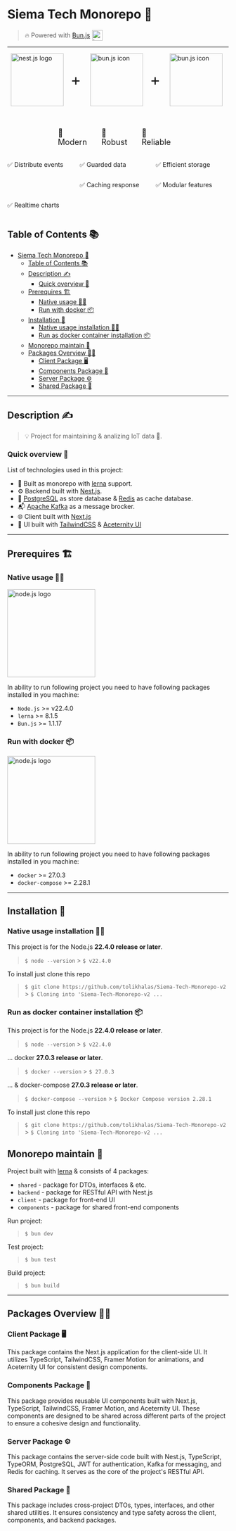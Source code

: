 # Siema Tech Monorepo :tada:

> <div style="display: flex; align-items: center;">
> <span>🔥 Powered with <a href="https://bun.sh/">Bun.js</a></span>
> <img style="margin-left: 5px;" width="24px" src="https://user-images.githubusercontent.com/709451/182802334-d9c42afe-f35d-4a7b-86ea-9985f73f20c3.png" alt="bun.js icon">
> </div>

---

<div style="display:grid; gap: 32px;">
<div style="width: 100%; margin: 0 8px; display: flex; justify-items: center; align-items: center; gap: 16px">
<img height="120px" src="https://upload.wikimedia.org/wikipedia/commons/thumb/a/a8/NestJS.svg/256px-NestJS.svg.png" alt="nest.js logo">
<p style="font-size: 36px">+</p>
<img style="margin-left: 5px;" height="120px" src="https://www.svgrepo.com/show/354113/nextjs-icon.svg" alt="bun.js icon">
<p style="font-size: 36px">+</p>
<img style="margin-left: 5px;" height="120px" src="https://static-00.iconduck.com/assets.00/lerna-icon-512x364-cdlzyj6z.png" alt="bun.js icon">
</div>

<div style="width: 100wv; margin: 0 115px; display: flex; justify-items: center align-items: center; gap: 16px; font-size: 18px;">
<p>🌿 Modern</p>
<p>🥇 Robust</p>
<p>🧘 Reliable</p>
</div>
</div>

<div style="display: grid; grid-template-columns: auto auto auto">
<p>✅ Distribute events</p>
<p>✅ Guarded data</p>
<p>✅ Efficient storage<p>
<p>✅ Caching response</p>
<p>✅ Modular features</p>
<p>✅ Realtime charts</p>
</div>

## Table of Contents :books:

- [Siema Tech Monorepo :tada:](#siema-tech-monorepo-tada)
  - [Table of Contents :books:](#table-of-contents-books)
  - [Description :writing_hand:](#description-writing_hand)
    - [Quick overview :eyes:](#quick-overview-eyes)
  - [Prerequires :building_construction:](#prerequires-building_construction)
    - [Native usage :man_technologist:](#native-usage-man_technologist)
    - [Run with docker :package:](#run-with-docker-package)
  - [Installation :electric_plug:](#installation-electric_plug)
    - [Native usage installation :man_technologist:](#native-usage-installation-man_technologist)
    - [Run as docker container installation :package:](#run-as-docker-container-installation-package)
  - [Monorepo maintain :toolbox:](#monorepo-maintain-toolbox)
  - [Packages Overview :teacher:](#packages-overview-teacher)
    - [Client Package :desktop_computer:](#client-package-desktop_computer)
    - [Components Package :art:](#components-package-art)
    - [Server Package :gear:](#server-package-gear)
    - [Shared Package :link:](#shared-package-link)

---

## Description :writing_hand:

> :bulb: Project for maintaining & analizing IoT data :link:.

### Quick overview :eyes:

List of technologies used in this project:

- :hammer: Built as monorepo with [lerna](https://lerna.js.org/) support.
- :gear: Backend built with [Nest.js](https://nestjs.com/).
- :floppy_disk: [PostgreSQL](floppy_disk) as store database & [Redis](https://redis.io/) as cache database.
- :mailbox_with_mail: [Apache Kafka](https://kafka.apache.org/) as a message brocker.
- :globe_with_meridians: Client built with [Next.js](https://nextjs.org/)
- :art: UI built with [TailwindCSS](https://tailwindcss.com/) & [Aceternity UI](https://ui.aceternity.com/)

---

## Prerequires :building_construction:

### Native usage :man_technologist:

<img width="200px" src="https://encrypted-tbn0.gstatic.com/images?q=tbn:ANd9GcTTogwU6U5z0Zf2lUxTE72JAKxVd52klwPe-Q&s" alt="node.js logo">

In ability to run following project you need to have following packages installed in you machine:

- `Node.js` >= v22.4.0
- `lerna` >= 8.1.5
- `Bun.js` >= 1.1.17

### Run with docker :package:

<img width="200px" src="https://cdn.worldvectorlogo.com/logos/docker.svg" alt="node.js logo">

In ability to run following project you need to have following packages installed in you machine:

- `docker` >= 27.0.3
- `docker-compose` >= 2.28.1

---

## Installation :electric_plug:

### Native usage installation :man_technologist:

This project is for the Node.js **22.4.0 release or later**.

> `$ node --version` > `$ v22.4.0`

To install just clone this repo

> `$ git clone https://github.com/tolikhalas/Siema-Tech-Monorepo-v2` > `$ Cloning into 'Siema-Tech-Monorepo-v2 ...`

### Run as docker container installation :package:

This project is for the Node.js **22.4.0 release or later**.

> `$ node --version` > `$ v22.4.0`

... docker **27.0.3 release or later**.

> `$ docker --version` > `$ 27.0.3`

... & docker-compose **27.0.3 release or later**.

> `$ docker-compose --version` > `$ Docker Compose version 2.28.1`

To install just clone this repo

> `$ git clone https://github.com/tolikhalas/Siema-Tech-Monorepo-v2` > `$ Cloning into 'Siema-Tech-Monorepo-v2 ...`

## Monorepo maintain :toolbox:

Project built with [lerna](https://lerna.js.org/) & consists of 4 packages:

- `shared` - package for DTOs, interfaces & etc.
- `backend` - package for RESTful API with Nest.js
- `client` - package for front-end UI
- `components` - package for shared front-end components

Run project:

> `$ bun dev`

Test project:

> `$ bun test`

Build project:

> `$ bun build`

---

## Packages Overview :teacher:

### Client Package :desktop_computer:

This package contains the Next.js application for the client-side UI. It utilizes TypeScript, TailwindCSS, Framer Motion for animations, and Aceternity UI for consistent design components.

### Components Package :art:

This package provides reusable UI components built with Next.js, TypeScript, TailwindCSS, Framer Motion, and Aceternity UI. These components are designed to be shared across different parts of the project to ensure a cohesive design and functionality.

### Server Package :gear:

This package contains the server-side code built with Nest.js, TypeScript, TypeORM, PostgreSQL, JWT for authentication, Kafka for messaging, and Redis for caching. It serves as the core of the project's RESTful API.

### Shared Package :link:

This package includes cross-project DTOs, types, interfaces, and other shared utilities. It ensures consistency and type safety across the client, components, and backend packages.
